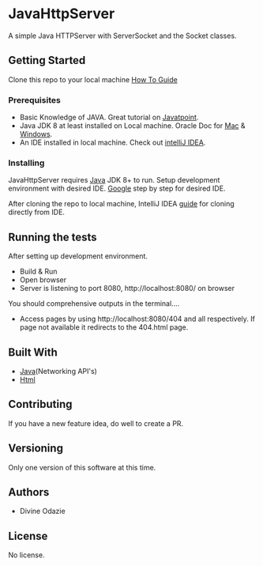 # JavaHttpServer
A simple Java HTTPServer with ServerSocket and the Socket classes.
## Getting Started
Clone this repo to your local machine [How To Guide](https://www.howtogeek.com/451360/how-to-clone-a-github-repository/)

### Prerequisites

- Basic Knowledge of JAVA. Great tutorial on [Javatpoint](https://www.javatpoint.com/java-tutorial).
- Java JDK 8 at least  installed on Local machine. Oracle Doc for [Mac](https://docs.oracle.com/javase/10/install/installation-jdk-and-jre-macos.htm#JSJIG-GUID-2FE451B0-9572-4E38-A1A5-568B77B146DE) & [Windows](https://docs.oracle.com/javase/10/install/installation-jdk-and-jre-microsoft-windows-platforms.htm#JSJIG-GUID-A7E27B90-A28D-4237-9383-A58B416071CA).
- An IDE installed in local machine. Check out [intelliJ IDEA](https://www.jetbrains.com/idea/promo/ultimate/?gclid=Cj0KCQjwy6T1BRDXARIsAIqCTXo9VjPwC01ZEn1DUj7FZBFT7JoyWZwxJj8L8HojEme3WZtOjYsj-JgaAudVEALw_wcB).

### Installing
JavaHttpServer requires [Java](https://www.java.com/en/download/) JDK 8+ to run.
Setup development environment with desired IDE. [Google](https://google.com) step by step for desired IDE.

After cloning the repo to local machine, IntelliJ IDEA [guide](https://www.jetbrains.com/help/idea/manage-projects-hosted-on-github.html) for cloning directly from IDE.

## Running the tests
After setting up development environment.

- Build & Run
- Open browser
- Server is listening to port 8080, http://localhost:8080/ on browser

You should comprehensive outputs in the terminal....
- Access pages by using http://localhost:8080/404 and all respectively.
If page not available it redirects to the 404.html page.

## Built With
- [Java](https://www.java.com/en/download/)(Networking API's)
- [Html](https://en.wikipedia.org/wiki/HTML)

## Contributing
If you have a new feature idea, do well to create a PR.

## Versioning
Only one version of this software at this time.

## Authors
- Divine Odazie

## License
No license.

